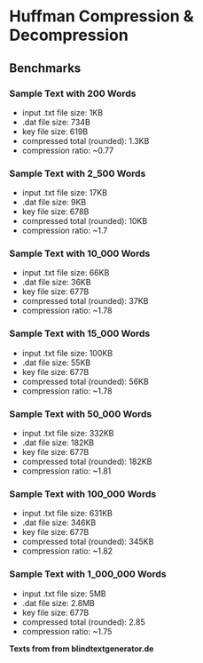 # Huffman Compression & Decompression

## Benchmarks

### Sample Text with 200 Words
* input .txt file size: 1KB
* .dat file size: 734B
* key file size: 619B
* compressed total (rounded): 1.3KB
* compression ratio: ~0.77

### Sample Text with 2_500 Words
* input .txt file size: 17KB
* .dat file size: 9KB
* key file size: 678B
* compressed total (rounded): 10KB
* compression ratio: ~1.7

### Sample Text with 10_000 Words
* input .txt file size: 66KB
* .dat file size: 36KB
* key file size: 677B
* compressed total (rounded): 37KB
* compression ratio: ~1.78

### Sample Text with 15_000 Words
* input .txt file size: 100KB
* .dat file size: 55KB
* key file size: 677B
* compressed total (rounded): 56KB
* compression ratio: ~1.78

### Sample Text with 50_000 Words
* input .txt file size: 332KB
* .dat file size: 182KB
* key file size: 677B
* compressed total (rounded): 182KB
* compression ratio: ~1.81

### Sample Text with 100_000 Words
* input .txt file size: 631KB
* .dat file size: 346KB
* key file size: 677B
* compressed total (rounded): 345KB
* compression ratio: ~1.82

### Sample Text with 1_000_000 Words
* input .txt file size: 5MB
* .dat file size: 2.8MB
* key file size: 677B
* compressed total (rounded): 2.85
* compression ratio: ~1.75

__Texts from from blindtextgenerator.de__
